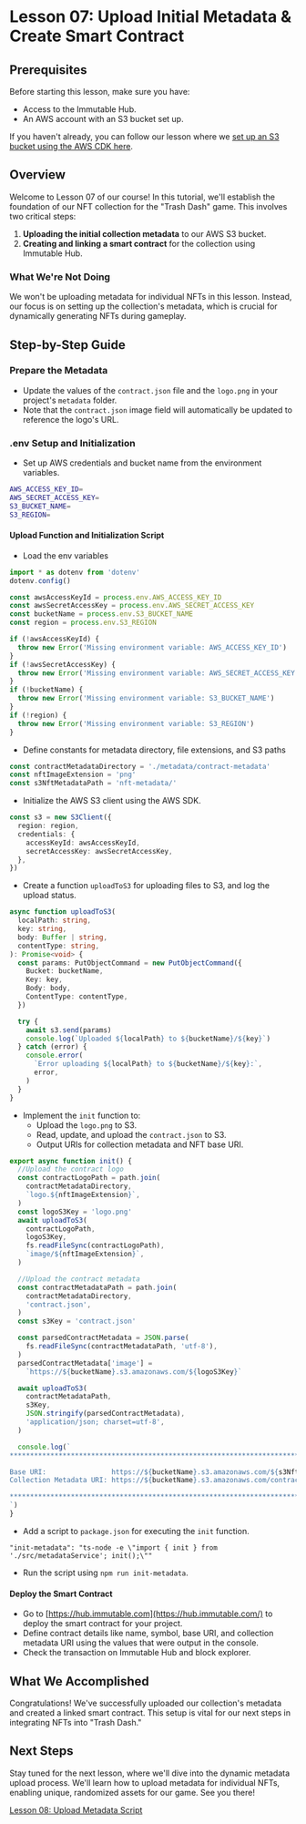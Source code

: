 # Lesson 07: Upload Initial Metadata & Create Smart Contract

## Prerequisites
Before starting this lesson, make sure you have:
- Access to the Immutable Hub.
- An AWS account with an S3 bucket set up.

If you haven't already, you can follow our lesson where we [set up an S3 bucket using the AWS CDK here](../06-Creating-an-S3-Bucket-for-NFT-Metadata/README.md).

## Overview
Welcome to Lesson 07 of our course! In this tutorial, we'll establish the foundation of our NFT collection for the "Trash Dash" game. This involves two critical steps:
1. **Uploading the initial collection metadata** to our AWS S3 bucket.
2. **Creating and linking a smart contract** for the collection using Immutable Hub.

### What We're Not Doing
We won't be uploading metadata for individual NFTs in this lesson. Instead, our focus is on setting up the collection's metadata, which is crucial for dynamically generating NFTs during gameplay.

## Step-by-Step Guide

### Prepare the Metadata
- Update the values of the `contract.json` file and the `logo.png` in your project's `metadata` folder.
- Note that the `contract.json` image field will automatically be updated to reference the logo's URL.

### .env Setup and Initialization
- Set up AWS credentials and bucket name from the environment variables.

```sh
AWS_ACCESS_KEY_ID=
AWS_SECRET_ACCESS_KEY=
S3_BUCKET_NAME=
S3_REGION=
```

#### Upload Function and Initialization Script
- Load the env variables
```typescript
import * as dotenv from 'dotenv'
dotenv.config()

const awsAccessKeyId = process.env.AWS_ACCESS_KEY_ID
const awsSecretAccessKey = process.env.AWS_SECRET_ACCESS_KEY
const bucketName = process.env.S3_BUCKET_NAME
const region = process.env.S3_REGION

if (!awsAccessKeyId) {
  throw new Error('Missing environment variable: AWS_ACCESS_KEY_ID')
}
if (!awsSecretAccessKey) {
  throw new Error('Missing environment variable: AWS_SECRET_ACCESS_KEY')
}
if (!bucketName) {
  throw new Error('Missing environment variable: S3_BUCKET_NAME')
}
if (!region) {
  throw new Error('Missing environment variable: S3_REGION')
}
```
- Define constants for metadata directory, file extensions, and S3 paths
```typescript
const contractMetadataDirectory = './metadata/contract-metadata'
const nftImageExtension = 'png'
const s3NftMetadataPath = 'nft-metadata/'
```

- Initialize the AWS S3 client using the AWS SDK.
```typescript
const s3 = new S3Client({
  region: region,
  credentials: {
    accessKeyId: awsAccessKeyId,
    secretAccessKey: awsSecretAccessKey,
  },
})
```
- Create a function `uploadToS3` for uploading files to S3, and log the upload status.
```typescript
async function uploadToS3(
  localPath: string,
  key: string,
  body: Buffer | string,
  contentType: string,
): Promise<void> {
  const params: PutObjectCommand = new PutObjectCommand({
    Bucket: bucketName,
    Key: key,
    Body: body,
    ContentType: contentType,
  })

  try {
    await s3.send(params)
    console.log(`Uploaded ${localPath} to ${bucketName}/${key}`)
  } catch (error) {
    console.error(
      `Error uploading ${localPath} to ${bucketName}/${key}:`,
      error,
    )
  }
}
```
- Implement the `init` function to:
  - Upload the `logo.png` to S3.
  - Read, update, and upload the `contract.json` to S3.
  - Output URIs for collection metadata and NFT base URI.
```typescript
export async function init() {
  //Upload the contract logo
  const contractLogoPath = path.join(
    contractMetadataDirectory,
    `logo.${nftImageExtension}`,
  )
  const logoS3Key = 'logo.png'
  await uploadToS3(
    contractLogoPath,
    logoS3Key,
    fs.readFileSync(contractLogoPath),
    `image/${nftImageExtension}`,
  )

  //Upload the contract metadata
  const contractMetadataPath = path.join(
    contractMetadataDirectory,
    'contract.json',
  )
  const s3Key = 'contract.json'

  const parsedContractMetadata = JSON.parse(
    fs.readFileSync(contractMetadataPath, 'utf-8'),
  )
  parsedContractMetadata['image'] =
    `https://${bucketName}.s3.amazonaws.com/${logoS3Key}`

  await uploadToS3(
    contractMetadataPath,
    s3Key,
    JSON.stringify(parsedContractMetadata),
    'application/json; charset=utf-8',
  )

  console.log(`
******************************************************************************

Base URI:                https://${bucketName}.s3.amazonaws.com/${s3NftMetadataPath}
Collection Metadata URI: https://${bucketName}.s3.amazonaws.com/contract.json

******************************************************************************
`)
}
```
- Add a script to `package.json` for executing the `init` function.
```
"init-metadata": "ts-node -e \"import { init } from './src/metadataService'; init();\""
```
- Run the script using `npm run init-metadata`.

#### Deploy the Smart Contract
- Go to [https://hub.immutable.com](https://hub.immutable.com/) to deploy the smart contract for your project.
- Define contract details like name, symbol, base URI, and collection metadata URI using the values that were output in the console.
- Check the transaction on Immutable Hub and block explorer.

## What We Accomplished
Congratulations! We've successfully uploaded our collection's metadata and created a linked smart contract. This setup is vital for our next steps in integrating NFTs into "Trash Dash."

## Next Steps
Stay tuned for the next lesson, where we'll dive into the dynamic metadata upload process. We'll learn how to upload metadata for individual NFTs, enabling unique, randomized assets for our game. See you there!

[Lesson 08: Upload Metadata Script](../08-Dynamically-Upload-Metadata/README.md)
